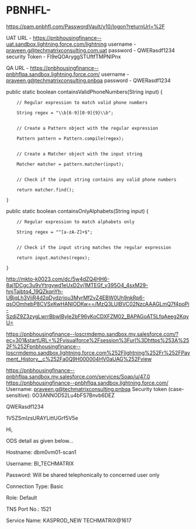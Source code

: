 # PBNHFL-


https://pam.pnbhfl.com/PasswordVault/v10/logon?returnUrl=%2F

UAT URL - https://pnbhousingfinance--uat.sandbox.lightning.force.com/lightning
username - praveen.g@techmatrixconsulting.com.uat
password - QWERasdf1234
security Token - FI9eQOAryggSTUftfTMPNIPnx

QA URL - https://pnbhousingfinance--pnbhflqa.sandbox.lightning.force.com/
username - praveen.g@techmatrixconsulting.pnbqa
password - QWERasdf1234



public static boolean containsValidPhoneNumbers(String input) {

        // Regular expression to match valid phone numbers

        String regex = "\\b[6-9][0-9]{9}\\b";


        // Create a Pattern object with the regular expression

        Pattern pattern = Pattern.compile(regex);


        // Create a Matcher object with the input string

        Matcher matcher = pattern.matcher(input);


        // Check if the input string contains any valid phone numbers

        return matcher.find();

    }


public static boolean containsOnlyAlphabets(String input) {

        // Regular expression to match alphabets only

        String regex = "^[a-zA-Z]+$";


        // Check if the input string matches the regular expression

        return input.matches(regex);

    }


http://mkto-k0023.com/dc/5w4dZQ4HH6-8aj1DCgc3u9vYtrgywd1eUxD2vj1MTEGf_y395O4_4sxM29-hnjTajbtq4_19QZkqnYh-UBjqLh3ViiR4d2qDydzriou3MyrMf2vZ4EBW0Uh9nkRp6-qsOOmhebP8CVSxKwHANlODKw==/MzQ3LUlBVC02NzcAAAGLmQ7f4poPi-SzdjZ9Z3zygLwrrBbwlByle2bF96yKoCDXFZM02_BAPAGoAT5LfqAeeg2KqyU=

https://pnbhousingfinance--loscrmdemo.sandbox.my.salesforce.com/?ec=301&startURL=%2Fvisualforce%2Fsession%3Furl%3Dhttps%253A%252F%252Fpnbhousingfinance--loscrmdemo.sandbox.lightning.force.com%252Flightning%252Fr%252FPayment_History__c%252Fa0Q9H000004HV0aUAG%252Fview

https://pnbhousingfinance--pnbhflqa.sandbox.my.salesforce.com/services/Soap/u/47.0
https://pnbhousingfinance--pnbhflqa.sandbox.lightning.force.com/
Username: praveen.g@techmatrixconsulting.pnbqa
Security token (case-sensitive): 0O3ANNOD52Lu4bFS7Bnvb6DEZ

QWERasdf1234

1V5ZSmIzsURAYLittUGrf5V5e

Hi,

ODS detail as given below…

Hostname: dbm0vm01-scan1

Username: BI_TECHMATRIX

Password: Will be shared telephonically to concerned user only

Connection Type: Basic

Role: Default

TNS Port No.: 1521

Service Name: KASPROD_NEW
TECHMATRIX@1617




